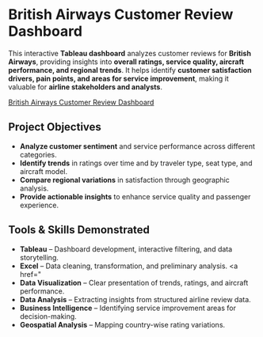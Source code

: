 #  British Airways Customer Review Dashboard

This interactive **Tableau dashboard** analyzes customer reviews for **British Airways**, providing insights into **overall ratings, service quality, aircraft performance, and regional trends**. It helps identify **customer satisfaction drivers, pain points, and areas for service improvement**, making it valuable for **airline stakeholders and analysts**.

 <a href="https://public.tableau.com/views/BritishAirwaysReviewss/Dashboard1?:language=en-US&publish=yes&:sid=&:redirect=auth&:display_count=n&:origin=viz_share_link">British Airways Customer Review Dashboard</a>

##  Project Objectives

- **Analyze customer sentiment** and service performance across different categories.  
- **Identify trends** in ratings over time and by traveler type, seat type, and aircraft model.  
- **Compare regional variations** in satisfaction through geographic analysis.  
- **Provide actionable insights** to enhance service quality and passenger experience.  

## Tools & Skills Demonstrated

- **Tableau** – Dashboard development, interactive filtering, and data storytelling.
- **Excel** – Data cleaning, transformation, and preliminary analysis.  <a href="
- **Data Visualization** – Clear presentation of trends, ratings, and aircraft performance.  
- **Data Analysis** – Extracting insights from structured airline review data.  
- **Business Intelligence** – Identifying service improvement areas for decision-making.  
- **Geospatial Analysis** – Mapping country-wise rating variations.  



